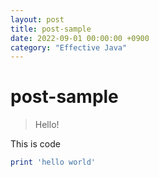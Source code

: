 ```yaml
---
layout: post
title: post-sample
date: 2022-09-01 00:00:00 +0900
category: "Effective Java"
---
```

# post-sample
> Hello!

This is code
```ruby
print 'hello world'
```